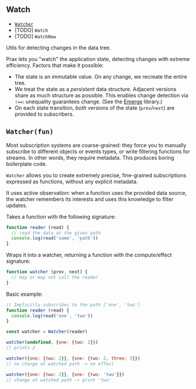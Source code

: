 ## Watch

* [`Watcher`]({{url(path)}}/#-watcher-fun-)
* [TODO] `Watch`
* [TODO] `WatchNow`

Utils for detecting changes in the data tree.

Prax lets you "watch" the application state, detecting changes with extreme
efficiency. Factors that make it possible:

* The state is an immutable value. On any change, we recreate the entire tree.
* We treat the state as a _persistent_ data structure. Adjacent versions share
as much structure as possible. This enables change detection via `!==`:
unequality guarantees change.
(See the <a href="https://github.com/Mitranim/emerge" target="_blank">Emerge</a> library.)
* On each state transition, _both_ versions of the state (`prev`/`next`) are
provided to subscribers.

## `Watcher(fun)`

Most subscription systems are coarse-grained: they force you to manually
subscribe to different objects or events types, or write filtering functions for
streams. In other words, they require metadata. This produces boring boilerplate
code.

`Watcher` allows you to create extremely precise, fine-grained subscriptions
expressed as functions, without any explicit metadata.

It uses active observation: when a function uses the provided data source, the
watcher remembers its interests and uses this knowledge to filter updates.

Takes a function with the following signature:

```js
function reader (read) {
  // read the data at the given path
  console.log(read('some', 'path'))
}
```

Wraps it into a watcher, returning a function with the compute/effect signature:

```js
function watcher (prev, next) {
  // may or may not call the reader
}
```

Basic example:

```js
// Implicitly subscribes to the path ['one', 'two']
function reader (read) {
  console.log(read('one', 'two'))
}

const watcher = Watcher(reader)

watcher(undefined, {one: {two: 2}})
// prints 2

watcher({one: {two: 2}}, {one: {two: 2, three: 3}})
// no change at watched path -> no effect

watcher({one: {two: 2}}, {one: {two: 'two'}})
// change at watched path -> print 'two'
```
